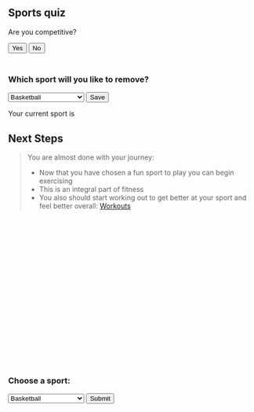<script> AOS.init();</script>
<div data-aos="fade-right">
<h2>Sports quiz</h2>
<div id="question1">
<p>Are you competitive?</p>
<button onclick="answer(true)">Yes</button>
<button onclick="answer(false)">No</button>
</div>
<div id="question2" style="display: none">
<p>Do you want to play with a ball?</p>
<button onclick="answer(true)">Yes</button>
<button onclick="answer(false)">No</button>
</div>
<div id="question3" style="display: none">
<p>Do you like contact sports?</p>
<button onclick="answer(true)">Yes</button>
<button onclick="answer(false)">No</button>
</div>
<div id="question4" style="display: none">
<p>Do you want to play outside?</p>
<button onclick="answer(true)">Yes</button>
<button onclick="answer(false)">No</button>
</div>
<div id="question5" style="display: none">
<p>Do you want to play on a team?</p>
<button onclick="answer(true)">Yes</button>
<button onclick="answer(false)">No</button>
</div>
<div id="question6" style="display: none">
<p>Do you want your sport to involve running?</p>
<button onclick="answer(true)">Yes</button>
<button onclick="answer(false)">No</button>
</div>
<div id="result" style="display: none"></div>
</div>


<div style="padding: 10px;"></div>

<div data-aos="fade-right">
<h3>Which sport will you like to remove?</h3>
<select id="sport-select">
  <option>Basketball</option>
  <option>Soccer</option>
  <option>Baseball</option>
  <option>Football</option>
  <option>Volleyball</option>
  <option>Running</option>
  <option>Swimming</option>
  <option>Gymnastics</option>
  <option>Tennis</option>
  <option>Track and Field</option>
  <option>Golf</option>
  <option>Bowling</option>
  <option>Frisbee</option>
  <option>Hiking</option>
  <option>Yoga</option>
  <option>Meditation</option>
  <option>Ultimate Frisbee</option>
  <option>Beach Volleyball</option>
  <option>Indoor Soccer</option>
  <option>Indoor Volleyball</option>
  <option>Indoor Track and Field</option>
  <option>Rock Climbing</option>
  <option>Camping</option>
  <option>Rugby</option>
  <option>Hockey</option>
  <option>Lacrosse</option>
  <option>Wresling</option>
  <option>Flag Football</option>
  <option>Touch Football</option>
</select>
<button id="save-button">Save</button>
<p>Your current sport is <span id="saved-sport"></span></p>
</div>

<script>
// JavaScript code that listens to a click on the "Save" button and saves the selected value to local storage
const saveButton = document.getElementById('save-button');
const sportSelect = document.getElementById('sport-select');


saveButton.addEventListener('click', function() {
 const selectedSport = sportSelect.value;
 localStorage.setItem('selectedSport', selectedSport);
 displaySavedSport(selectedSport);
});


// JavaScript code that displays the saved value on the website
function displaySavedSport(selectedSport) {
 const savedSportElement = document.getElementById('saved-sport');
 savedSportElement.textContent = selectedSport;
}


// JavaScript code that retrieves and displays the saved value when the page is loaded
const savedSport = localStorage.getItem('selectedSport');
if (savedSport) {
 displaySavedSport(savedSport);
}
</script>




<script>
// sports list
var sportsList = ["basketball", "soccer", "baseball", "football", "volleyball", "running", "swimming", "gymnastics", "tennis", "track and field", "golf", "bowling", "frisbee", "hiking", "yoga", "meditation", "ultimate frisbee", "beach volleyball", "indoor soccer", "indoor volleyball", "indoor track and field", "rock climbing", "camping", "rugby", "hockey", "lacrosse", "wrestling", "flag football", "touch football"];
// sets what question you are one
var currentQuestion = 1;
// Array for the answer to the questions
var answers = [];
// function for the questions
function answer(response) {
 // finds what answer it is on and hids it or unhides it
 answers[currentQuestion - 1] = response;
 document.getElementById("question" + currentQuestion).style.display = "none";
 currentQuestion++;
 if(currentQuestion <= 6) {
   document.getElementById("question" + currentQuestion).style.display = "block";
 } else {
   removeSports(answers[0], answers[1], answers[2], answers[3], answers[4], answers[5]);
   document.getElementById("result").style.display = "block";
   document.getElementById("result").innerHTML = "Based on your answers, we recommend the following sports: " + sportsList.join(", ");
 }
}








// function to remove sports from the list
function removeSports(isCompetitive, wantsBall, likesContact, wantsOutside, wantsTeam, wantsRunning) {
if (!isCompetitive) {
 // Using the array that the user has made uses the ! as a sort of not operator and makes a sport function inside the filter to either exlucde or keep sports
 sportsList = sportsList.filter(sport => sport !== "basketball" && sport !== "soccer" && sport !== "baseball" && sport !== "football" && sport !== "volleyball" && sport !== "swimming" && sport !== "gymnastics" && sport !== "tennis" );
}
// Goes through the same process for the rest of the if statments
if (!wantsBall) {
 sportsList = sportsList.filter(sport => sport !== "basketball" && sport !== "soccer" && sport !== "baseball" && sport !== "football" && sport !== "volleyball" && sport !== "golf" && sport !== "bowling" && sport !== "frisbee" );
}
if (!likesContact) {
 sportsList = sportsList.filter(sport => sport !== "football" && sport !== "rugby" && sport !== "hockey" && sport !== "lacrosse" && sport !== "wrestling" );
}
if (!wantsOutside) {
 sportsList = sportsList.filter(sport => sport !== "soccer" && sport !== "baseball" && sport !== "football" && sport !== "ultimate frisbee" && sport !== "beach volleyball" && sport !== "hiking" && sport !== "rock climbing" && sport !== "camping" );
}
if (!wantsTeam) {
 sportsList = sportsList.filter(sport => sport !== "basketball" && sport !== "soccer" && sport !== "baseball" && sport !== "football" && sport !== "frisbee" && sport !== "ultimate frisbee" && sport !== "beach volleyball" && sport !== "indoor soccer" && sport !== "indoor volleyball" && sport !== "rugby" && sport !== "hockey" && sport !== "lacrosse" );
}
if (!wantsRunning) {
 sportsList = sportsList.filter(sport => sport !== "soccer" && sport !== "baseball" && sport !== "football" && sport !== "running" && sport !== "track and field" && sport !== "frisbee" && sport !== "indoor soccer" && sport !== "indoor track and field" && sport !== "rugby" && sport !== "lacrosse" && sport !== "flag football" && sport !== "touch football" );
}
if (isCompetitive) {
 // Using the array that the user has made uses the ! as a sort of not operator and makes a sport function inside the filter to either exlucde or keep sports
 sportsList = sportsList.filter(sport => sport !== "golf" && sport !== "bowling" && sport !== "frisbee" && sport !== "hiking" && sport !== "meditation" && sport !== "ultimate frisbee" && sport !== "indoor volleyball" && sport !== "camping" );
}
// Goes through the same process for the rest of the if statments
if (wantsBall) {
 sportsList = sportsList.filter(sport => sport !== "running" && sport !== "swimming" && sport !== "gymnastics" && sport !== "hiking" && sport !== "track and field" && sport !== "yoga" && sport !== "meditation" && sport !== "indoor track and field" && sport !== "rock climbing" && sport !== "camping" && sport !== "wrestling" );
}
if (likesContact) {
 sportsList = sportsList.filter(sport => sport !== "swimming" && sport !== "running" && sport !== "gymnastics" && sport !== "tennis" && sport !== "track and field" && sport !== "golf" && sport !== "bowling" && sport !== "hiking" && sport !== "yoga" && sport !== "meditation" && sport !== "indoor track and field" );
}
if (wantsOutside) {
 sportsList = sportsList.filter(sport => sport !== "bowling" && sport !== "indoor soccer" && sport !== "indoor volleyball" && sport !== "indoor track and field" && sport !== "hockey" && sport !== "wrestling");
}
if (wantsTeam) {
 sportsList = sportsList.filter(sport => sport !== "golf" && sport !== "hiking" && sport !== "yoga" && sport !== "meditation" && sport !== "rock climbing" && sport !== "camping");
}
if (wantsRunning) {
 sportsList = sportsList.filter(sport => sport !== "swimming" && sport !== "golf" && sport !== "bowling" && sport !== "hiking" && sport !== "yoga" && sport !== "meditation" && sport !== "rock climbing" && sport !== "camping" && sport !== "wrestling" );
}
}
// The result of the function
document.getElementById("result").innerHTML = "Based on your answers, we recommend the following sports: " + sportsList.join(", ");




</script>

<div data-aos="fade-right">
<h2>Next Steps</h2>
<blockquote>
<p>You are almost done with your journey:</p>
<ul>
  <li>Now that you have chosen a fun sport to play you can begin exercising</li>
  <li>This is an integral part of fitness</li>
  <li>You also should start working out to get better at your sport and feel better overall: <a href="https://jakewarren2414.github.io/dolphins2/workout">Workouts</a></li>
</ul>
</blockquote>
</div>
<div style="padding: 150px;">
</div>










<div data-aos="fade-right">
  <h3>Choose a sport:</h3>
  <select id="sport-select">
    <option value="Basketball">Basketball</option>
    <option value="Soccer">Soccer</option>
    <option value="Baseball">Baseball</option>
    <option value="Football">Football</option>
    <option value="Volleyball">Volleyball</option>
    <option value="Running">Running</option>
    <option value="Swimming">Swimming</option>
    <option value="Gymnastics">Gymnastics</option>
    <option value="Tennis">Tennis</option>
    <option value="Track and Field">Track and Field</option>
    <option value="Golf">Golf</option>
    <option value="Bowling">Bowling</option>
    <option value="Frisbee">Frisbee</option>
    <option value="Hiking">Hiking</option>
    <option value="Yoga">Yoga</option>
    <option value="Meditation">Meditation</option>
    <option value="Ultimate Frisbee">Ultimate Frisbee</option>
    <option value="Beach Volleyball">Beach Volleyball</option>
    <option value="Indoor Soccer">Indoor Soccer</option>
    <option value="Indoor Volleyball">Indoor Volleyball</option>
    <option value="Indoor Track and Field">Indoor Track and Field</option>
    <option value="Rock Climbing">Rock Climbing</option>
    <option value="Camping">Camping</option>
    <option value="Rugby">Rugby</option>
    <option value="Hockey">Hockey</option>
    <option value="Lacrosse">Lacrosse</option>
    <option value="Wresling">Wresling</option>
    <option value="Flag Football">Flag Football</option>
    <option value="Touch Football">Touch Football</option>
  </select>
  <button id="submit-button">Submit</button>
</div>

<script>
  const submitButton = document.getElementById('submit-button');
  const sportSelect = document.getElementById('sport-select');
  const sportsList = ["Basketball", "Soccer", "Baseball", "Football", "Volleyball", "Running", "Swimming", "Gymnastics", "Tennis", "Track and Field", "Golf", "Bowling", "Frisbee", "Hiking", "Yoga", "Meditation", "Ultimate Frisbee", "Beach Volleyball", "Indoor Soccer", "Indoor Volleyball", "Indoor Track and Field", "Rock Climbing", "Camping", "Rugby", "Hockey", "Lacrosse", "Wresling", "Flag Football", "Touch Football"];

  submitButton.addEventListener('click', function() {
    const selectedSport = sportSelect.value;
    removeSport(selectedSport);
  });

  function removeSport(sport) {
    const index = sportsList.indexOf(sport);
    if (index > -1) {
      sportsList.splice(index, 1);
      console.log(`Removing sport: ${sport}`);
      console.log(`Updated sports list: ${sportsList}`);
    }
  }
</script>